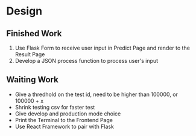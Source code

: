 # Design


## Finished Work
1. Use Flask Form to receive user input in Predict Page and render to the Result Page
2. Develop a JSON process function to process user's input


## Waiting Work
- Give a thredhold on the test id, need to be higher than 100000, or 100000 + x
- Shrink testing csv for faster test
- Give develop and production mode choice
- Print the Terminal to the Frontend Page
- Use React Framework to pair with Flask


